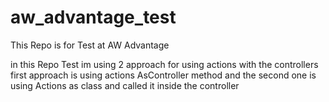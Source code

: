 # aw_advantage_test
This Repo is for Test at AW Advantage

in this Repo Test im using 2 approach for using actions with the controllers
first approach is using actions AsController method and the second one is using Actions as class and called it inside the controller
